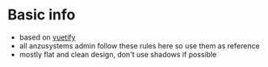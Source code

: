 # Basic info

- based on [vuetify](https://vuetifyjs.com/)
- all anzusystems admin follow these rules here so use them as reference
- mostly flat and clean design, don't use shadows if possible

